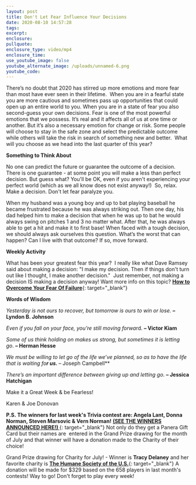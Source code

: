 ```yaml
---
layout: post
title: Don't Let Fear Influence Your Decisions
date: 2020-08-10 14:57:28
tags:
excerpt:
enclosure:
pullquote:
enclosure_type: video/mp4
enclosure_time:
use_youtube_image: false
youtube_alternate_image: /uploads/unnamed-6.png
youtube_code:
---
```


There’s no doubt that 2020 has stirred up more emotions and more fear than most have ever seen in their lifetime. &nbsp;When you are in a fearful state you are more cautious and sometimes pass up opportunities that could open up an entire world to you. When you are in a state of fear you also second-guess your own decisions. Fear is one of the most powerful emotions that we possess. It’s real and it affects all of us at one time or another. But it’s also a necessary emotion for change or risk. Some people will choose to stay in the safe zone and select the predictable outcome while others will take the risk in search of something new and better. &nbsp;What will you choose as we head into the last quarter of this year?

**Something to Think About**

No one can predict the future or guarantee the outcome of a decision. There is one guarantee - at some point you will make a less than perfect decision. But guess what? You'll be OK, even if you aren't experiencing your perfect world (which as we all know does not exist anyway\!)&nbsp; So, relax. Make a decision. Don't let fear paralyze you.

When my husband was a young boy and up to bat playing baseball he became frustrated because he was always striking out. Then one day, his dad helped him to make a decision that when he was up to bat he would always swing on pitches 1 and 3 no matter what. After that, he was always able to get a hit and make it to first base\! When faced with a tough decision, we should always ask ourselves this question. What’s the worst that can happen? Can I live with that outcome? If so, move forward.

**Weekly Activity**

What has been your greatest fear this year?&nbsp; I really like what Dave Ramsey said about making a decision: "I make my decision. Then if things don't turn out like I thought, I make another decision."&nbsp; Just remember, not making a decision IS making a decision anyway\! Want more info on this topic?&nbsp;[**How to Overcome Your Fear Of Failure**](https://t.e2ma.net/click/xemfwc/5wd3tzj/d7iwmg){: target="_blank"}

**Words of Wisdom**

*Yesterday is not ours to recover, but tomorrow is ours to win or lose.*&nbsp;**– Lyndon B. Johnson**

*Even if you fall on your face, you’re still moving forwa*rd.&nbsp;**– Victor Kiam**

*Some of us think holding on makes us strong, but sometimes it is letting go*.&nbsp;**– Herman Hesse**

*We must be willing to let go of the life we’ve planned, so as to have the life that is waiting fo**r us.&nbsp;***– Joseph Campbell**

*There’s an important difference between giving up and letting go*.&nbsp;**– Jessica Hatchigan**

Make it a Great Week & be Fearless\!&nbsp;

Karen & Joe Donovan

**P.S.&nbsp;**The winners for last week's Trivia contest are:&nbsp;**Angela Lant, Donna Norman, Steven Marsovic & Vern Norman****\!**&nbsp;[**(SEE THE WINNERS ANNOUNCED HERE\!)&nbsp;**](https://t.e2ma.net/click/xemfwc/5wd3tzj/tzjwmg){: target="_blank"}&nbsp;Not only do they get a Panera Gift Card but their names are&nbsp; entered in the Grand Prize drawing for the month of July and that winner will have a donation made to the Charity of their choice\!&nbsp;

Grand Prize drawing for Charity for July\! - Winner is&nbsp;**Tracy Delaney**&nbsp;and her favorite charity is&nbsp;[**The Humane Society of the U.S.**](https://t.e2ma.net/click/xemfwc/5wd3tzj/9rkwmg){: target="_blank"}&nbsp;A donation will be made for $329 based on the 658 players in last month's contests\! Way to go\! Don't forget to play every week\!&nbsp;&nbsp;